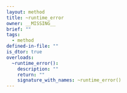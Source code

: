 ```yaml
---
layout: method
title: ~runtime_error
owner: __MISSING__
brief: ""
tags:
  - method
defined-in-file: ""
is_dtor: true
overloads:
  ~runtime_error():
    description: ""
    return: ""
    signature_with_names: ~runtime_error()
---
```

